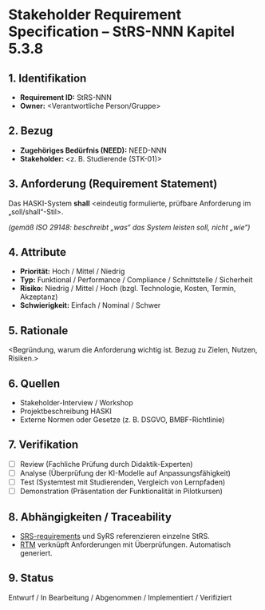 # Stakeholder Requirement Specification – StRS-NNN Kapitel 5.3.8

## 1. Identifikation
- **Requirement ID:** StRS-NNN
- **Owner:** <Verantwortliche Person/Gruppe>  

## 2. Bezug
- **Zugehöriges Bedürfnis (NEED):** NEED-NNN  
- **Stakeholder:** <z. B. Studierende (STK-01)>  

## 3. Anforderung (Requirement Statement)
Das HASKI-System **shall** <eindeutig formulierte, prüfbare Anforderung im „soll/shall“-Stil>.  

*(gemäß ISO 29148: beschreibt „was“ das System leisten soll, nicht „wie“)*

## 4. Attribute
- **Priorität:** Hoch / Mittel / Niedrig  
- **Typ:** Funktional / Performance / Compliance / Schnittstelle / Sicherheit  
- **Risiko:** Niedrig / Mittel / Hoch (bzgl. Technologie, Kosten, Termin, Akzeptanz)  
- **Schwierigkeit:** Einfach / Nominal / Schwer  

## 5. Rationale
<Begründung, warum die Anforderung wichtig ist. Bezug zu Zielen, Nutzen, Risiken.>

## 6. Quellen
- Stakeholder-Interview / Workshop  
- Projektbeschreibung HASKI  
- Externe Normen oder Gesetze (z. B. DSGVO, BMBF-Richtlinie)  

## 7. Verifikation
- [ ] Review (Fachliche Prüfung durch Didaktik-Experten)  
- [ ] Analyse (Überprüfung der KI-Modelle auf Anpassungsfähigkeit)  
- [ ] Test (Systemtest mit Studierenden, Vergleich von Lernpfaden)  
- [ ] Demonstration (Präsentation der Funktionalität in Pilotkursen)  

## 8. Abhängigkeiten / Traceability
- [SRS-requirements](../../requirements/HASKI-REQ-NNNN.md) und SyRS referenzieren einzelne StRS.
- [RTM](../../traceability/RTM.csv) verknüpft Anforderungen mit Überprüfungen. Automatisch generiert.

## 9. Status
Entwurf / In Bearbeitung / Abgenommen / Implementiert / Verifiziert
